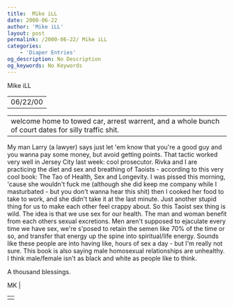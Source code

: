 ```yaml
---
title:  Mike iLL 
date: 2000-06-22
author: 'Mike iLL'
layout: post
permalink: /2000-06-22/ Mike iLL 
categories:
    - 'Diaper Entries'
og_description: No Description
og_keywords: No Keywords
---
```

<style>
body {
  background-color: ;
  color: ;
}
a {
  color: ;
}
a:active {
  color: ;
}
a:visited {
  color: ;
}
</style>
   Mike iLL     



|  |
| --- |
| 06/22/00  |

  
  



|  |
| --- |
| welcome home to towed car, arrest warrent, and a whole bunch of court dates for silly traffic shit.
My man Larry (a lawyer) says just let 'em know that you're a good guy and you wanna pay some money, but avoid
getting points. That tactic worked very well in Jersey City last week: cool prosecutor.
Rivka and I are practicing the diet and sex and breathing of Taoists - according to this very cool book:
The Tao of Health, Sex and Longevity.
I was pissed this morning, 'cause she wouldn't fuck me (although she did keep me company while I masturbated - 
but you don't wanna hear this shit) then I cooked her food to take to work, and she didn't take it at the 
last minute. Just another stupid thing for us to make each other feel crappy about.
So this Taoist sex thing is wild. The idea is that we use sex for our health. The man and woman benefit from 
each others sexual excretions. Men aren't supposed to ejaculate every time we have sex, we're s'posed to
retain the semen like 70% of the time or so, and transfer that energy up the spine into spiritual/life
energy. Sounds like these people are into having like, hours of sex a day - but I'm really not sure.
This book is also saying male homosexual relationships are unhealthy. I think male/female isn't as black
and white as people like to think.

A thousand blessings.



  MK
 |

   



|  |
| --- |
|  |

   
   
   
   

  

